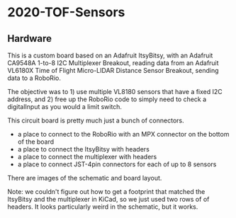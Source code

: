 # 2020-TOF-Sensors
## Hardware

This is a custom board based on an Adafruit ItsyBitsy, with an Adafruit CA9548A 1-to-8 I2C Multiplexer Breakout, reading data from an Adafruit VL6180X Time of Flight Micro-LIDAR Distance Sensor Breakout, sending data to a RoboRio.

The objective was to 1) use multiple VL8180 sensors that have a fixed I2C address, and 2) free up the RoboRio code to simply need to check a digitalInput as you would a limit switch.

This circuit board is pretty much just a bunch of connectors. 
* a place to connect to the RoboRio with an MPX connector on the bottom of the board
* a place to connect the ItsyBitsy with headers
* a place to connect the multiplexer with headers
* a place to connect JST-4pin connectors for each of up to 8 sensors

There are images of the schematic and board layout.

Note: we couldn't figure out how to get a footprint that matched the ItsyBitsy and the multiplexer in KiCad, so we just used two rows of of headers. It looks particularly weird in the schematic, but it works.
